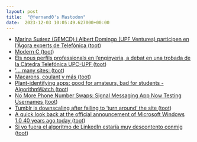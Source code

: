 ```yaml
---
layout: post
title:  "@fernand0's Mastodon"
date:  2023-12-03 10:05:49.627000+00:00
---
```

*  [Marina Suárez (GEMCD) i Albert Domingo (UPF Ventures) participen en l'Àgora experts de Telefònica ](https://www.upf.edu/web/etic/inici/-/asset_publisher/nT5ucm2DcHyd/content/marina-su%C3%A1rez-gemcd-i-albert-domingo-upf-ventures-participen-en-l-%C3%80gora-experts-de-telef%C3%B3nica/maximize) ([toot](https://mastodon.social/@fernand0/111515923223053021))
*  [Modern C ](https://gustedt.gitlabpages.inria.fr/modern-c) ([toot](https://mastodon.social/@fernand0/111515853418489589))
*  [Els nous perfils professionals en l’enginyeria, a debat en una trobada de la Càtedra Telefónica UPC-UPF ](https://www.upc.edu/ca/sala-de-premsa/noticies/els-nous-perfils-professionals-en-lenginyeria-a-debat-en-una-trobada-de-la-catedra-telefonica-upc-up) ([toot](https://mastodon.social/@fernand0/111514112721629269))
*  [&#39;... many sites: ](https://mastodon.social/@fernand0/111513155995886767) ([toot](https://mastodon.social/@fernand0/111513155995886767))
*  [Macarons, coulant y más ](https://avecesunafoto.wordpress.com/2023/12/02/macarons-coulant-y-mas) ([toot](https://mastodon.social/@fernand0/111512268320315231))
*  [Plant-identifying apps: good for amateurs, bad for students - AlgorithmWatch ](https://algorithmwatch.org/en/plant-identifying-apps) ([toot](https://mastodon.social/@fernand0/111512202169558720))
*  [No More Phone Number Swaps: Signal Messaging App Now Testing Usernames  ](https://www.pcmag.com/news/no-more-phone-number-swaps-signal-messaging-app-now-testing-usernames) ([toot](https://mastodon.social/@fernand0/111511950747506556))
*  [Tumblr is downscaling after failing to ‘turn around’ the site ](https://www.theverge.com/2023/11/9/23954412/tumblr-downscaling-employees-transferred-automatti) ([toot](https://mastodon.social/@fernand0/111511695288599818))
*  [A quick look back at the official announcement of Microsoft Windows 1.0 40 years ago today ](https://www.neowin.net/news/a-quick-look-back-at-the-official-announcement-of-microsoft-windows-10-40-years-ago-today) ([toot](https://mastodon.social/@fernand0/111511528950926492))
*  [Si yo fuera el algoritmo de LinkedIn estaría muy descontento conmig ](https://mastodon.social/@fernand0/111511198605273679) ([toot](https://mastodon.social/@fernand0/111511198605273679))

